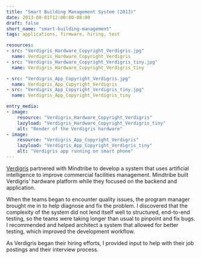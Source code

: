 ```yaml
---
title: "Smart Building Management System (2013)"
date: 2013-08-01T12:00:00-08:00
draft: false
short_name: "smart-building-management"
tags: applications, firmware, hiring, test

resources:
- src: "Verdigris_Hardware_Copyright_Verdigris.jpg"
  name: Verdigris_Hardware_Copyright_Verdigris
- src: "Verdigris_Hardware_Copyright_Verdigris_tiny.jpg"
  name: Verdigris_Hardware_Copyright_Verdigris_tiny

- src: "Verdigris_App_Copyright_Verdigris.jpg"
  name: Verdigris_App_Copyright_Verdigris
- src: "Verdigris_App_Copyright_Verdigris_tiny.jpg"
  name: Verdigris_App_Copyright_Verdigris_tiny

entry_media:
- image:
    resource: "Verdigris_Hardware_Copyright_Verdigris"
    lazyload: "Verdigris_Hardware_Copyright_Verdigris_tiny"
    alt: "Render of the Verdigris hardware"
- image:
    resource: "Verdigris_App_Copyright_Verdigris"
    lazyload: "Verdigris_App_Copyright_Verdigris_tiny"
    alt: "Verdigris app running on smart phone"
---
```

[Verdigris](https://verdigris.co) partnered with Mindtribe to develop a system that uses artificial intelligence to improve commercial facilities management. Mindtribe built Verdigris' hardware platform while they focused on the backend and application.

When the teams began to encounter quality issues, the program manager brought me in to help diagnose and fix the problem. I discovered that the complexity of the system did not lend itself well to structured, end-to-end testing, so the teams were taking longer than usual to pinpoint and fix bugs. I recommended and helped architect a system that allowed for better testing, which improved the development workflow.

As Verdigris began their hiring efforts, I provided input to help with their job postings and their
interview process.

